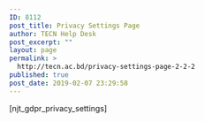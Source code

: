 ```yaml
---
ID: 8112
post_title: Privacy Settings Page
author: TECN Help Desk
post_excerpt: ""
layout: page
permalink: >
  http://tecn.ac.bd/privacy-settings-page-2-2-2
published: true
post_date: 2019-02-07 23:29:58
---
```

[njt_gdpr_privacy_settings]
